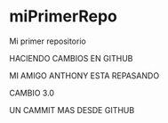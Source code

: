 # miPrimerRepo
Mi primer repositorio

HACIENDO CAMBIOS EN GITHUB 

MI AMIGO ANTHONY ESTA REPASANDO 

CAMBIO 3.0

UN CAMMIT MAS DESDE GITHUB
